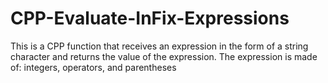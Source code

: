 # CPP-Evaluate-InFix-Expressions
This is a CPP function that receives an expression in the form of a string character and returns the value of the expression. The expression is made of: integers, operators, and parentheses 
